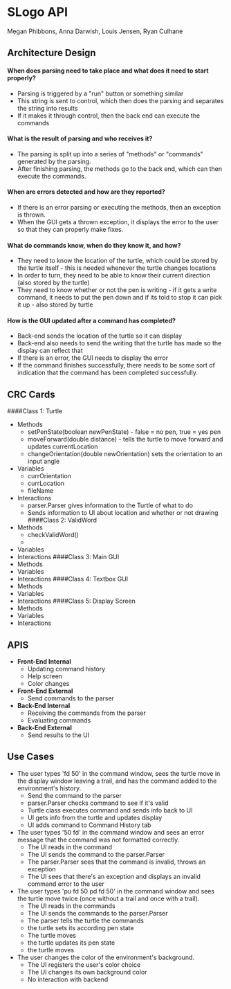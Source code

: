 # SLogo API

Megan Phibbons, Anna Darwish, Louis Jensen, Ryan Culhane

## Architecture Design
#### When does parsing need to take place and what does it need to start properly?
* Parsing is triggered by a "run" button or something similar
* This string is sent to control, which then does the parsing and separates the string into results
* If it makes it through control, then the back end can execute the commands

#### What is the result of parsing and who receives it?
* The parsing is split up into a series of "methods" or "commands" generated by the parsing. 
* After finishing parsing, the methods go to the back end, which can then execute the commands. 

#### When are errors detected and how are they reported?
* If there is an error parsing or executing the methods, then an exception is thrown. 
* When the GUI gets a thrown exception, it displays the error to the user so that they can properly make fixes.

#### What do commands know, when do they know it, and how?
* They need to know the location of the turtle, which could be stored by the turtle itself - this is needed whenever the turtle changes locations
* In order to turn, they need to be able to know their current direction (also stored by the turtle)
* They need to know whether or not the pen is writing - if it gets a write command, it needs to put the pen down and if its told to stop it can pick it up - also stored by turtle

#### How is the GUI updated after a command has completed?
* Back-end sends the location of the turtle so it can display
* Back-end also needs to send the writing that the turtle has made so the display can reflect that
* If there is an error, the GUI needs to display the error
* If the command finishes successfully, there needs to be some sort of indication that the command has been completed successfully. 

## CRC  Cards
####Class 1: Turtle  
* Methods
    * setPenState(boolean newPenState) - false = no pen, true = yes pen
    * moveForward(double distance) - tells the turtle to move forward and updates currentLocation
    * changeOrientation(double newOrientation) sets the orientation to an input angle
* Variables
    * currOrientation
    * currLocation
    * fileName
* Interactions
    * parser.Parser gives information to the Turtle of what to do 
    * Sends information to UI about location and whether or not drawing
####Class 2: ValidWord  
* Methods
    * checkValidWord() 
    * 
* Variables
* Interactions
####Class 3: Main GUI  
* Methods
* Variables
* Interactions
####Class 4: Textbox GUI
* Methods
* Variables
* Interactions
####Class 5: Display Screen
* Methods
* Variables
* Interactions

## APIS
* **Front-End Internal**   
    * Updating command history
    * Help screen
    * Color changes
* **Front-End External**
    * Send commands to the parser
* **Back-End Internal**
    * Receiving the commands from the parser
    * Evaluating commands
* **Back-End External**
    * Send results to the UI

## Use Cases
* The user types 'fd 50' in the command window, sees the turtle move in the display window leaving a trail, and has the command added to the environment's history.
    * Send the command to the parser
    * parser.Parser checks command to see if it's valid
    * Turtle class executes command and sends info back to UI
    * UI gets info from the turtle and updates display
    * UI adds command to Command History tab
* The user types '50 fd' in the command window and sees an error message that the command was not formatted correctly.
    * The UI reads in the command
    * The UI sends the command to the parser.Parser
    * The parser.Parser sees that the command is invalid, throws an exception
    * The UI sees that there's an exception and displays an invalid command error to the user
* The user types 'pu fd 50 pd fd 50' in the command window and sees the turtle move twice (once without a trail and once with a trail).
    * The UI reads in the commands
    * The  UI sends the commands to the parser.Parser
    * The parser tells the turtle the commands
    * the turtle sets its according pen state
    * The turtle moves
    * the turtle updates its pen state
    * the turtle moves
* The user changes the color of the environment's background.
    * The UI registers the user's color choice
    * The UI changes its own background color
    * No interaction with backend 